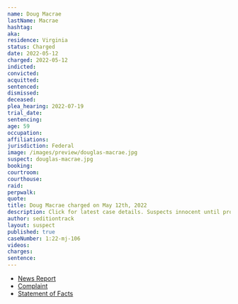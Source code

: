 ```yaml
---
name: Doug Macrae
lastName: Macrae
hashtag:
aka:
residence: Virginia
status: Charged
date: 2022-05-12
charged: 2022-05-12
indicted:
convicted:
acquitted:
sentenced:
dismissed:
deceased:
plea_hearing: 2022-07-19
trial_date:
sentencing:
age: 59
occupation:
affiliations:
jurisdiction: Federal
image: /images/preview/douglas-macrae.jpg
suspect: douglas-macrae.jpg
booking:
courtroom:
courthouse:
raid:
perpwalk:
quote:
title: Doug Macrae charged on May 12th, 2022
description: Click for latest case details. Suspects innocent until proven guilty.
author: seditiontrack
layout: suspect
published: true
caseNumber: 1:22-mj-106
videos:
charges:
sentence:
---
```


- [News Report](https://www.wusa9.com/article/news/national/capitol-riots/fbi-arrests-arlington-man-who-bragged-he-made-it-deep-in-to-capitol-building-doug-macrae-riot-january-6/65-fa5da457-fe00-4183-a90b-ad929d6cc674)
- [Complaint](https://www.justice.gov/usao-dc/case-multi-defendant/file/1505926/download)
- [Statement of Facts](https://www.justice.gov/usao-dc/case-multi-defendant/file/1505931/download)
